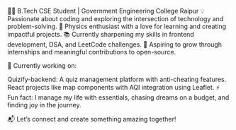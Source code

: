 👨‍💻 B.Tech CSE Student | Government Engineering College Raipur
💡 Passionate about coding and exploring the intersection of technology and problem-solving.
🌌 Physics enthusiast with a love for learning and creating impactful projects.
📚 Currently sharpening my skills in frontend development, DSA, and LeetCode challenges.
🚀 Aspiring to grow through internships and meaningful contributions to open-source.

🌱 Currently working on:

Quizify-backend: A quiz management platform with anti-cheating features.
React projects like map components with AQI integration using Leaflet.
⚡ Fun fact: I manage my life with essentials, chasing dreams on a budget, and finding joy in the journey.

📬 Let’s connect and create something amazing together!
